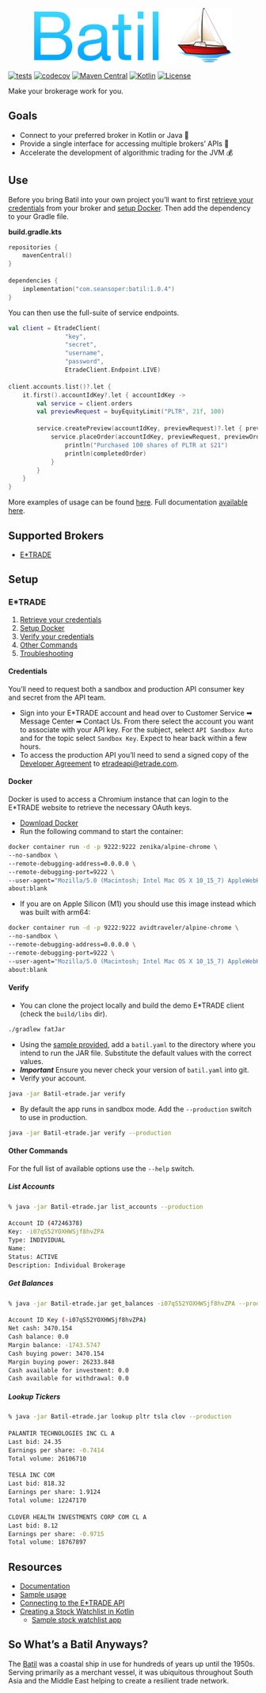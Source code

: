 <p align="center">
  <img src="https://github.com/ssoper/Batil/raw/dev/gh/logo.png" width="400" alt="Batil Logo">
</p>

<p align="center">

[![tests](https://github.com/ssoper/Batil/actions/workflows/code-coverage.yml/badge.svg)](https://github.com/ssoper/Batil/actions/workflows/code-coverage.yml)
[![codecov](https://codecov.io/gh/ssoper/Batil/branch/dev/graph/badge.svg?token=AX0EVTOJCS)](https://codecov.io/gh/ssoper/Batil)
[![Maven Central](https://img.shields.io/maven-central/v/com.seansoper/batil)](https://mvnrepository.com/artifact/com.seansoper)
[![Kotlin](https://img.shields.io/badge/kotlin-1.5.30-blue.svg?logo=kotlin)](http://kotlinlang.org)
[![License](https://img.shields.io/badge/license-MIT-blue.svg?style=flat)](https://opensource.org/licenses/MIT)

</p>

Make your brokerage work for you.

## Goals

* Connect to your preferred broker in Kotlin or Java 💁
* Provide a single interface for accessing multiple brokers’ APIs 🏪
* Accelerate the development of algorithmic trading for the JVM 💰

## Use

Before you bring Batil into your own project you’ll want to first [retrieve your credentials](#Credentials) from your broker and
[setup Docker](#docker). Then add the dependency to your Gradle file.

**build.gradle.kts**
```kotlin
repositories {
    mavenCentral()
}

dependencies {
    implementation("com.seansoper:batil:1.0.4")
}
```

You can then use the full-suite of service endpoints.

```kotlin
val client = EtradeClient(
                "key",
                "secret",
                "username",
                "password",
                EtradeClient.Endpoint.LIVE)

client.accounts.list()?.let {
    it.first().accountIdKey?.let { accountIdKey ->
        val service = client.orders
        val previewRequest = buyEquityLimit("PLTR", 21f, 100)

        service.createPreview(accountIdKey, previewRequest)?.let { previewOrderResponse ->
            service.placeOrder(accountIdKey, previewRequest, previewOrderResponse)?.let { completedOrder ->
                println("Purchased 100 shares of PLTR at $21")
                println(completedOrder)
            }
        }
    }
}
```

More examples of usage can be found [here](https://github.com/ssoper/Batil/blob/master/src/main/kotlin/Samples.kt). Full documentation [available here](https://seansoper.com/Batil/).

## Supported Brokers

* [E\*TRADE](https://etrade.com/)

## Setup

### E*TRADE

1. [Retrieve your credentials](#Credentials)
2. [Setup Docker](#Docker)
3. [Verify your credentials](#Verify)
4. [Other Commands](#other-commands)
5. [Troubleshooting](#Troubleshooting)

#### Credentials

You’ll need to request both a sandbox and production API consumer key and secret from the API team.

* Sign into your E\*TRADE account and head over to Customer Service ➡ Message Center ➡ Contact Us. From there select the account you want to associate with your API key. For the subject, select `API Sandbox Auto` and for the topic select `Sandbox Key`. Expect to hear back within a few hours.
* To access the production API you’ll need to send a signed copy of the [Developer Agreement](https://content.etrade.com/etrade/estation/pdf/APIDeveloperAgreement.pdf) to etradeapi@etrade.com.

#### Docker

Docker is used to access a Chromium instance that can login to the E\*TRADE website to retrieve the necessary OAuth keys.

* [Download Docker](https://www.docker.com/products/docker-desktop)
* Run the following command to start the container:

```bash
docker container run -d -p 9222:9222 zenika/alpine-chrome \
--no-sandbox \
--remote-debugging-address=0.0.0.0 \
--remote-debugging-port=9222 \
--user-agent="Mozilla/5.0 (Macintosh; Intel Mac OS X 10_15_7) AppleWebKit/537.36 (KHTML, like Gecko) Chrome/85.0.4183.121 Safari/537.36" \
about:blank
```

* If you are on Apple Silicon (M1) you should use this image instead which was built with arm64:

```bash
docker container run -d -p 9222:9222 avidtraveler/alpine-chrome \
--no-sandbox \
--remote-debugging-address=0.0.0.0 \
--remote-debugging-port=9222 \
--user-agent="Mozilla/5.0 (Macintosh; Intel Mac OS X 10_15_7) AppleWebKit/537.36 (KHTML, like Gecko) Chrome/85.0.4183.121 Safari/537.36" \
about:blank
```

#### Verify

* You can clone the project locally and build the demo E\*TRADE client (check the `build/libs` dir).

```bash
./gradlew fatJar
```

* Using the [sample provided](batil.sample.yaml), add a `batil.yaml` to the directory where you intend to run the JAR file. Substitute the default values with the correct values.
* **_Important_** Ensure you never check your version of `batil.yaml` into git.
* Verify your account.

```bash
java -jar Batil-etrade.jar verify
```

* By default the app runs in sandbox mode. Add the `--production` switch to use in production.

```bash
java -jar Batil-etrade.jar verify --production
```

#### Other Commands

For the full list of available options use the `--help` switch.

##### List Accounts

```bash
% java -jar Batil-etrade.jar list_accounts --production

Account ID (47246378)
Key: -i07qS52YOXHWSjf8hvZPA
Type: INDIVIDUAL
Name:
Status: ACTIVE
Description: Individual Brokerage
```

##### Get Balances

```bash
% java -jar Batil-etrade.jar get_balances -i07qS52YOXHWSjf8hvZPA --production

Account ID Key (-i07qS52YOXHWSjf8hvZPA)
Net cash: 3470.154
Cash balance: 0.0
Margin balance: -1743.5747
Cash buying power: 3470.154
Margin buying power: 26233.848
Cash available for investment: 0.0
Cash available for withdrawal: 0.0
```

##### Lookup Tickers

```bash
% java -jar Batil-etrade.jar lookup pltr tsla clov --production

PALANTIR TECHNOLOGIES INC CL A
Last bid: 24.35
Earnings per share: -0.7414
Total volume: 26106710

TESLA INC COM
Last bid: 818.32
Earnings per share: 1.9124
Total volume: 12247170

CLOVER HEALTH INVESTMENTS CORP COM CL A
Last bid: 8.12
Earnings per share: -0.9715
Total volume: 18767897
```

## Resources

* [Documentation](https://seansoper.com/Batil/)
* [Sample usage](https://github.com/ssoper/Batil/blob/master/src/main/kotlin/Samples.kt)
* [Connecting to the E\*TRADE API](https://seansoper.com/blog/connecting_etrade.html)
* [Creating a Stock Watchlist in Kotlin](https://seansoper.com/blog/creating_stock_watchlist_kotlin.html)
  * [Sample stock watchlist app](https://github.com/ssoper/watchlist)

## So What’s a Batil Anyways?

The [Batil](https://www.naval-encyclopedia.com/medieval-ships/) was a coastal ship in use for hundreds of years up until the 1950s. Serving primarily as a merchant vessel, it was ubiquitous throughout South Asia and the Middle East helping to create a resilient trade network.

